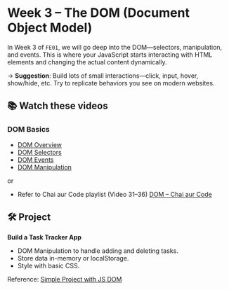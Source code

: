 # Week 3 – The DOM (Document Object Model)

In Week 3 of `FE01`, we will go deep into the DOM—selectors, manipulation, and events. This is where your JavaScript starts interacting with HTML elements and changing the actual content dynamically.

→ **Suggestion**: Build lots of small interactions—click, input, hover, show/hide, etc. Try to replicate behaviors you see on modern websites.

## 📚 Watch these videos

### DOM Basics

- [DOM Overview](https://www.youtube.com/watch?v=DcjNkHtDj8A)
- [DOM Selectors](https://www.youtube.com/watch?v=Ab6K57WjWTE)
- [DOM Events](https://www.youtube.com/watch?v=_ALUMTa8BAE)
- [DOM Manipulation](https://www.youtube.com/watch?v=5fb2aPlgoys)

or

- Refer to Chai aur Code playlist (Video 31–36) [DOM – Chai aur Code](https://www.youtube.com/watch?v=Hr5iLG7sUa0&list=PLu71SKxNbfoBuX3f4EOACle2y-tRC5Q37)

## 🛠 Project

**Build a Task Tracker App**

- DOM Manipulation to handle adding and deleting tasks.
- Store data in-memory or localStorage.
- Style with basic CSS.

Reference: [Simple Project with JS DOM](https://www.youtube.com/watch?v=JkeyKeK3V24&ab_channel=TraversyMedia)
